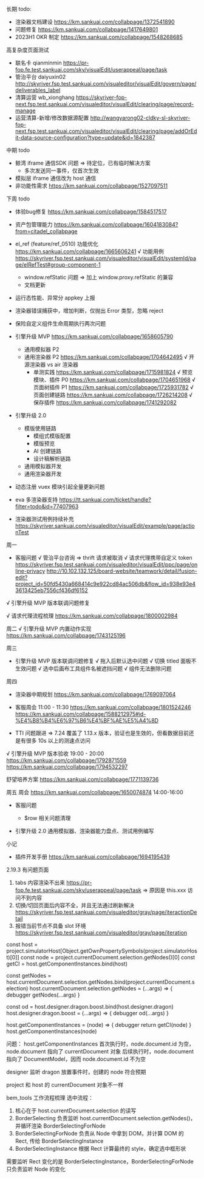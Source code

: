 长期 todo:
  - 渲染器文档建设 https://km.sankuai.com/collabpage/1372541890
  - 问题修复 https://km.sankuai.com/collabpage/1417649801
  - 2023H1 OKR 制定 https://km.sankuai.com/collabpage/1548268685

高复杂度页面测试
  - 联名卡 qianminmin https://pr-fop.fe.test.sankuai.com/sky/visualEdit/userappeal/page/task
  - 管治平台 daiyuxin02 http://skyriver.fsp.test.sankuai.com/visualeditor/visualEdit/govern/page/deliverables_label
  - 清算运营 wb_xionghang https://skyriver-fop-next.fsp.test.sankuai.com/visualeditor/visualEdit/clearing/page/record-manage
  - 运营清算-新增/修改数据源配置 http://wangyarong02-cldky-sl-skyriver-fop-next.fsp.test.sankuai.com/visualeditor/visualEdit/clearing/page/addOrEdit-data-source-configuration?type=update&id=1842387

中期 todo
  - 鲸湾 iframe 通信SDK 问题 => 待定位，已有临时解决方案
    - 多次发送同一事件，仅首次生效
  - 模拟层 iframe 通信改为 host 通信
  - 非功能性需求 https://km.sankuai.com/collabpage/1527097511
  
下周 todo
  - 体验bug修复 https://km.sankuai.com/collabpage/1584517517
  - 资产包管理能力 https://km.sankuai.com/collabpage/1604183084?from=citadel_collabpage

  - el_ref (feature/ref_0510) 功能优化 https://km.sankuai.com/collabpage/1665606241
    √ 功能用例 https://skyriver.fsp.test.sankuai.com/visualeditor/visualEdit/systemId/page/elRefTest#group-component-1
    - window.refStatic 问题 => 加上 window.proxy.refStatic 的兼容
    - 文档更新

  - 运行态性能、异常分 appkey 上报
  - 渲染器错误捕获中，增加判断，仅抛出 Error 类型，忽略 reject

  - 保险自定义组件生命周期执行两次问题

  - 引擎升级 MVP https://km.sankuai.com/collabpage/1658605790
    - 通用模拟器 P2
    - 通用渲染器 P2 https://km.sankuai.com/collabpage/1704642495
      √ 开源渲染器 vs air 渲染器
      - 单测实践 https://km.sankuai.com/collabpage/1715981824
    √ 预览模块、插件 P0 https://km.sankuai.com/collabpage/1704651968
    √ 页面树插件 P1 https://km.sankuai.com/collabpage/1725931782
    √ 页面创建链路 https://km.sankuai.com/collabpage/1726214208
    √ 保存插件 https://km.sankuai.com/collabpage/1741292082

  - 引擎升级 2.0
    - 模版使用链路
      - 模组式模版配置
      - 模版预览
      - AI 创建链路
      - 设计稿解析链路
    - 通用模拟器开发
    - 通用渲染器开发

  - 动态注册 vuex 模块引起全量更新问题

  - eva 多渲染器支持 https://tt.sankuai.com/ticket/handle?filter=todo&id=77407963

  - 渲染器测试用例持续补充 https://skyriver.sankuai.com/visualeditor/visualEdit/example/page/actionTest

周一
  - 客服问题
    √ 管治平台咨询 => thrift 请求被取消
    √ 请求代理携带自定义 token
      https://skyriver.fsp.test.sankuai.com/visualeditor/visualEdit/ppc/page/online-privacy
      http://10.102.132.125/board-website/teamwork/detail/fusion-edit?project_id=50fd5430a668414c9e922cd84ac506db&flow_id=938e93e43613425eb7556cf436df6152

  √ 引擎升级 MVP 版本联调问题修复

  √ 请求代理流程梳理 https://km.sankuai.com/collabpage/1800002984

周二
  √ 引擎升级 MVP 内置动作实现 https://km.sankuai.com/collabpage/1743125196

周三
  - 引擎升级 MVP 版本联调问题修复
    √ 拖入后默认选中问题
    √ 切换 titled 面板不生效问题
    √ 选中后画布工具组件名被遮挡问题
    √ 组件无法删除问题

周四
  - 渲染器中期规划 https://km.sankuai.com/collabpage/1769097064

  - 客服周会 11:00 - 11:30
    https://km.sankuai.com/collabpage/1801524246
    https://km.sankuai.com/collabpage/1588212975#id-%E4%B8%B4%E6%97%B6%E4%BF%AE%E5%A4%8D

  - TTI 问题跟进 => 7.24 覆盖了 1.13.x 版本，验证也是生效的，但看数据目前还是有很多 10s 以上的测速点访问

  √ 引擎升级 MVP 版本验收 19:00 - 20:00
    https://km.sankuai.com/collabpage/1792871559
    https://km.sankuai.com/collabpage/1794532297

  舒望培养方案 https://km.sankuai.com/collabpage/1771139736

周五
  周会 https://km.sankuai.com/collabpage/1650074874 14:00-16:00

  - 客服问题
    - $row 相关问题清理

  - 引擎升级 2.0 通用模拟器、渲染器能力盘点、测试用例编写
  
小记
  - 插件开发手册 https://km.sankuai.com/collabpage/1694195439








2.19.3 有问题页面
1. tabs 内容渲染不出来 https://pr-fop.fe.test.sankuai.com/sky/userappeal/page/task => 原因是 this.xxx 访问不到内容
2. 切换/切回页面后内容不全，并且无法通过刷新解决 https://skyriver.fsp.test.sankuai.com/visualeditor/gray/page/iteractionDetail
3. 报错当前节点不具备 slot 环境 https://skyriver.fsp.test.sankuai.com/visualeditor/gray/page/iteration


const host = project.simulatorHost[Object.getOwnPropertySymbols(project.simulatorHost)[0]]
const node = project.currentDocument.selection.getNodes()[0]
const getCI = host.getComponentInstances.bind(host)

const getNodes = host.currentDocument.selection.getNodes.bind(project.currentDocument.selection)
host.currentDocument.selection.getNodes = (...args) => {
    debugger
    getNodes(...args)
}

const od = host.designer.dragon.boost.bind(host.designer.dragon)
host.designer.dragon.boost = (...args) => {
    debugger
    od(...args)
}

host.getComponentInstances = (node) => {
  debugger
  return getCI(node)
}
host.getComponentInstances(node)

问题：
host.getComponentInstances
首次执行时，node.document.id 为空，node.document 指向了 currentDocument 对象
后续执行时，node.document 指向了 DocumentModel，因而 node.document.id 不为空

designer 监听 dragon 放置事件时，创建的 node 符合预期

project 和 host 的 currentDocument 对象不一样


bem_tools 工作流程梳理
选中流程：
1. 核心在于 host.currentDocument.selection 的读写
2. BorderSelecting 负责监听 host.currentDocument.selection.getNodes()，并循环渲染 BorderSelectingForNode
3. BorderSelectingForNode 负责从 Node 中拿到 DOM，并计算 DOM 的 Rect, 传给 BorderSelectingInstance
4. BorderSelectingInstance 根据 Rect 计算最终的 style，确定选中框形状

需要监听 Rect 变化的是 BorderSelectingInstance，BorderSelectingForNode 只负责监听 Node 的变化